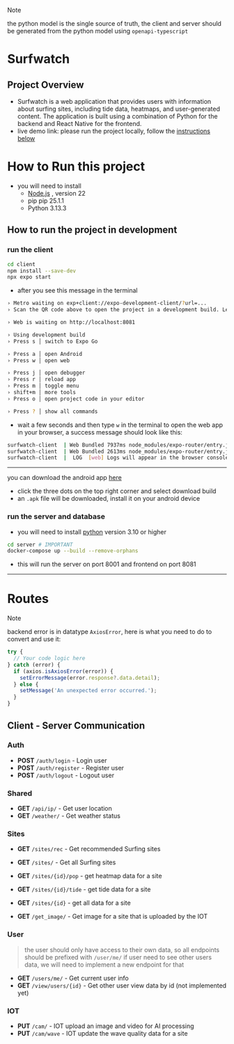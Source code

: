 > [!note]
> the python model is the single source of truth, the client and server should be generated from the python model using `openapi-typescript`

# Surfwatch

## Project Overview

- Surfwatch is a web application that provides users with information about surfing sites, including tide data, heatmaps, and user-generated content. The application is built using a combination of Python for the backend and React Native for the frontend.
- live demo link: please run the project locally, follow the [instructions below](#how-to-run-the-project-in-development)

# How to Run this project

- you will need to install
  - [Node.js](https://nodejs.org/en/download/) , version 22
  - pip pip 25.1.1
  - Python 3.13.3

## How to run the project in development

### run the client

```bash
cd client
npm install --save-dev
npx expo start
```

- after you see this message in the terminal

```bash
› Metro waiting on exp+client://expo-development-client/?url=...
› Scan the QR code above to open the project in a development build. Learn more: https://expo.fyi/start

› Web is waiting on http://localhost:8081

› Using development build
› Press s │ switch to Expo Go

› Press a │ open Android
› Press w │ open web

› Press j │ open debugger
› Press r │ reload app
› Press m │ toggle menu
› shift+m │ more tools
› Press o │ open project code in your editor

› Press ? │ show all commands

```

- wait a few seconds and then type `w` in the terminal to open the web app in your browser, a success message should look like this:

```bash
surfwatch-client  | Web Bundled 7937ms node_modules/expo-router/entry.js (782 modules)
surfwatch-client  | Web Bundled 2613ms node_modules/expo-router/entry.js (781 modules)
surfwatch-client  |  LOG  [web] Logs will appear in the browser console
```

---

you can download the android app [here](https://expo.dev/accounts/kiminus/projects/client/builds/3861ecc3-46b3-4505-b4e9-c5c379fafe58)

- click the three dots on the top right corner and select download build
- an `.apk` file will be downloaded, install it on your android device

### run the server and database

- you will need to install [python](https://www.python.org/downloads/) version 3.10 or higher

```bash
cd server # IMPORTANT
docker-compose up --build --remove-orphans
```

- this will run the server on port 8001 and frontend on port 8081

---

# Routes

> [!note]
> backend error is in datatype `AxiosError`, here is what you need to do to convert and use it:
>
> ```typescript
> try {
>   // Your code logic here
> } catch (error) {
>   if (axios.isAxiosError(error)) {
>     setErrorMessage(error.response?.data.detail);
>   } else {
>     setMessage('An unexpected error occurred.');
>   }
> }
> ```

## Client - Server Communication

### Auth

- **POST** `/auth/login` - Login user
- **POST** `/auth/register` - Register user
- **POST** `/auth/logout` - Logout user

### Shared

- **GET** `/api/ip/` - Get user location
- **GET** `/weather/` - Get weather status

### Sites

- **GET** `/sites/rec` - Get recommended Surfing sites
- **GET** `/sites/` - Get all Surfing sites

- **GET** `/sites/{id}/pop` - get heatmap data for a site
- **GET** `/sites/{id}/tide` - get tide data for a site
- **GET** `/sites/{id}` - get all data for a site

- **GET** `/get_image/` - Get image for a site that is uploaded by the IOT

### User

> the user should only have access to their own data, so all endpoints should be prefixed with `/user/me/`
> if user need to see other users data, we will need to implement a new endpoint for that

- **GET** `/users/me/` - Get current user info
- **GET** `/view/users/{id}` - Get other user view data by id (not implemented yet)

### IOT

- **PUT** `/cam/` - IOT upload an image and video for AI processing
- **PUT** `/cam/wave` - IOT update the wave quality data for a site
